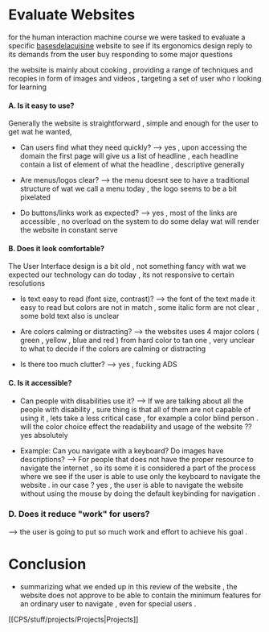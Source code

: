 # Evaluate Websites
for the human interaction machine course we were tasked to evaluate a specific [basesdelacuisine](https://www.basesdelacuisine.com/) website to see if its ergonomics design reply to its demands from the user buy responding to some major questions   

the website is mainly about cooking , providing a range of techniques and recopies in form of images and videos , targeting a set of user who r looking for learning 
#### **A. Is it easy to use?**
Generally the website is straightforward , simple and enough for the user to get wat he wanted,  
- Can users find what they need quickly?
	--> yes , upon accessing the domain the first page will give us a list of headline , each headline contain a list of element of what the headline , descriptive generally 

- Are menus/logos clear?
	-->  the menu doesnt see to have a traditional structure of wat we call a menu today , the logo seems to be a bit pixelated 
	
- Do buttons/links work as expected?
	--> yes , most of the links are accessible , no overload on the system to do some delay wat will render the website in constant serve 

#### **B. Does it look comfortable?**
The User Interface design is a bit old , not something fancy with wat we expected our technology can do today ,  its not responsive to certain resolutions 

- Is text easy to read (font size, contrast)?
	--> the font of the text made it easy to read but colors are not in match , some italic form are not clear , some bold text also is unclear 

- Are colors calming or distracting?
	--> the websites uses 4 major colors ( green , yellow , blue and red ) from hard color to tan one , very unclear to what to decide if the colors are calming or  distracting 

-  Is there too much clutter? 
	--> yes , fucking ADS 
#### **C. Is it accessible?**

- Can people with disabilities use it?
	--> If we are talking about all the people with disability , sure thing is that all of them are not capable of using it , lets take a less critical case , for example a color blind person . will the color choice effect the readability and usage of the website ?? yes absolutely 

- Example: Can you navigate with a keyboard? Do images have descriptions?
	--> For people that does not have the proper resource to navigate the internet , so its some it is considered a part of the process where we see if the user is able to use only the keyboard to navigate the website . in our case ? yes  , the user is able to navigate the website without using the mouse by doing the default keybinding for navigation . 
### **D. Does it reduce "work" for users?**
--> the user is going to put so much work and effort to achieve his goal .

# Conclusion 
- summarizing what we ended up in this review of the website ,  the website does not approve to be able to contain the minimum features for an ordinary user to navigate , even for special users .

[[CPS/stuff/projects/Projects|Projects]]
